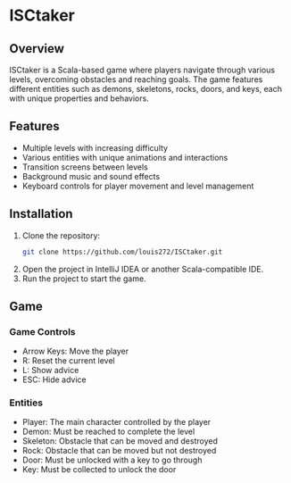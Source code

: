 # ISCtaker

## Overview
ISCtaker is a Scala-based game where players navigate through various levels, overcoming obstacles and reaching goals. The game features different entities such as demons, skeletons, rocks, doors, and keys, each with unique properties and behaviors.

## Features
- Multiple levels with increasing difficulty
- Various entities with unique animations and interactions
- Transition screens between levels
- Background music and sound effects
- Keyboard controls for player movement and level management

## Installation
1. Clone the repository:
   ```sh
   git clone https://github.com/louis272/ISCtaker.git
    ```
2. Open the project in IntelliJ IDEA or another Scala-compatible IDE.
3. Run the project to start the game.

## Game
### Game Controls
- Arrow Keys: Move the player
- R: Reset the current level
- L: Show advice
- ESC: Hide advice

### Entities
- Player: The main character controlled by the player
- Demon: Must be reached to complete the level
- Skeleton: Obstacle that can be moved and destroyed
- Rock: Obstacle that can be moved but not destroyed
- Door: Must be unlocked with a key to go through
- Key: Must be collected to unlock the door